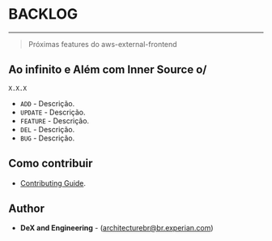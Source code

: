 # BACKLOG 
----
> Próximas features do aws-external-frontend

## Ao infinito e Além com Inner Source o/

`X.X.X` 
* `ADD` - Descrição.
* `UPDATE` - Descrição.
* `FEATURE` - Descrição.
* `DEL` - Descrição.
* `BUG` - Descrição.

## Como contribuir 
* [Contributing Guide](CONTRIBUTING.md).

## Author

* **DeX and Engineering** - (architecturebr@br.experian.com)